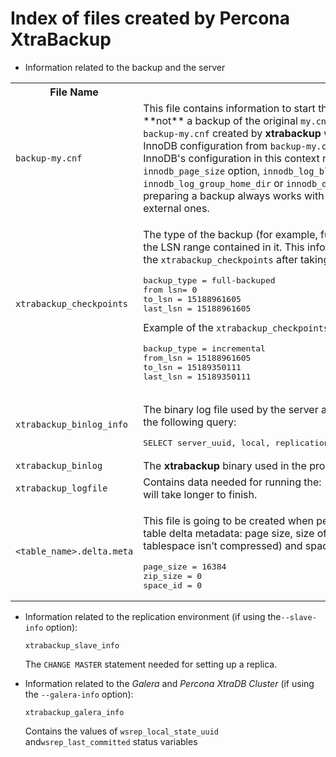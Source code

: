 # Index of files created by Percona XtraBackup


* Information related to the backup and the server

<table>
    <tr>
        <th>File Name</th>
        <th>Description</th>
    </tr>
    <tr>
        <td><code><span class="pre">backup-my.cnf</span></code></td>
        <td> This file contains information to start the mini instance 
of InnoDB during the <code><span 
class="pre">--prepare</span></code>. 
This 
**not** a 
backup of the original <code><span class="pre">my.cnf</span></code>. The 
InnoDB configuration is 
read from 
the file <code><span class="pre">backup-my.cnf</span></code> created by 
<b>xtrabackup</b> when the backup was made. The <code><span 
class="pre">--prepare</span></code> uses InnoDB 
configuration from <code><span class="pre">backup-my.cnf</span></code> 
by default, or from <code><span 
class="pre">--defaults-file</span></code>, if specified. The InnoDB's configuration in this context means server variables that affect dataformat, i.e. <code><span class="pre">innodb_page_size</span></code> option, <code><span class="pre">innodb_log_block_size</span></code>, etc. Location-related variables, like <code><span class="pre">innodb_log_group_home_dir</span></code> or <code><span class="pre">innodb_data_file_path</span></code> are always ignored by <code><span class="pre">--prepare</span></code>, so preparing a backup always works with data files from the back directory, rather than any external ones.    </td></tr>
    <tr>
        <td><code><span class="pre">xtrabackup_checkpoints</span></code
></td><td><p>The type of the backup (for example, full or incremental), 
its state (for example, prepared) and the LSN range contained in it. 
This information is used for incremental backups. Example of the 
<code><span class="pre">xtrabackup_checkpoints</span></code> after 
taking a full backup:</p><div class="highlight-text"><div 
class="highlight"><pre><span></span>backup_type = full-backuped
from lsn= 0
to_lsn = 15188961605
last_lsn = 15188961605
</pre></div>
</div>
Example of the <code><span 
class="pre">xtrabackup_checkpoints</span></code> after taking an 
incremental backup:</p>
<div class="last highlight-text"><div class="highlight"><pre><span></span>backup_type = incremental
from_lsn = 15188961605
to_lsn = 15189350111
last_lsn = 15189350111
</pre></div>
</div></td></tr>
<tr>
       <td> <code><span 
class="pre">xtrabackup_binlog_info</span></code
></td>
        <td><p>The binary log file used by the server and its position at the moment of the backup. A result of the following query:</p>
        <div class="first last highlight-mysql"><div class="highlight"><pre><span></span><span class="k">SELECT</span> <span class="n">server_uuid</span><span class="p">,</span> <span class="n">local</span><span class="p">,</span> <span class="n">replication</span><span class="p">,</span> <span class="n">storage_engines</span> <span class="k">FROM</span> <span class="n">performance_schema</span><span class="p">.</span><span class="n">log_status</span><span class="p">;</span>
</pre></div>
</div>

</td></tr>
<tr><td><code><span 
class="pre">xtrabackup_binlog</span></code
></td>
<td>The <b>xtrabackup</b> binary used in the process.
</td></tr>
<tr><td><code><span 
class="pre">xtrabackup_logfile</span></code
></td>
<td>Contains data needed for running the: <code><span 
class="pre">--prepare</span></code>.
     The bigger this file is the <code><span 
class="pre">--prepare</span></code> process
     will take longer to finish.
</td></tr>
<tr><td><code><span 
class="pre">&lt;table_name&gt;.delta.meta</span></code
></td>
<td><p>This file is going to be created when performing the incremental 
backup.
     It contains the per-table delta metadata: page size, size of compressed
     page (if the value is 0 it means the tablespace isn’t compressed) and
     space id. Example of this file:</p>
<div class="last highlight-text"><div class="highlight"><pre><span></span>page_size = 16384
zip_size = 0
space_id = 0
</pre></div>
</div>
</td></tr>
</table>

* Information related to the replication environment (if using the`--slave-info` option):

    `xtrabackup_slave_info`

    The `CHANGE MASTER` statement needed for setting up a replica.

* Information related to the *Galera* and *Percona XtraDB Cluster* (if using the `--galera-info` option):

    `xtrabackup_galera_info`
   
    Contains the values of `wsrep_local_state_uuid` and`wsrep_last_committed` status variables

